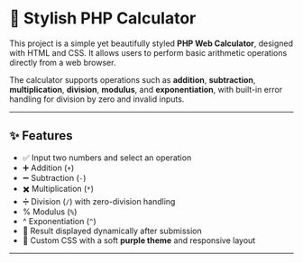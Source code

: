 # 🧮 Stylish PHP Calculator

This project is a simple yet beautifully styled **PHP Web Calculator**, designed with HTML and CSS. It allows users to perform basic arithmetic operations directly from a web browser.

The calculator supports operations such as **addition**, **subtraction**, **multiplication**, **division**, **modulus**, and **exponentiation**, with built-in error handling for division by zero and invalid inputs.

---

## ✨ Features

- ✅ Input two numbers and select an operation
- ➕ Addition (`+`)
- ➖ Subtraction (`-`)
- ✖️ Multiplication (`*`)
- ➗ Division (`/`) with zero-division handling
- % Modulus (`%`)
- ^ Exponentiation (`^`)
- 🧾 Result displayed dynamically after submission
- 🎨 Custom CSS with a soft **purple theme** and responsive layout

---
